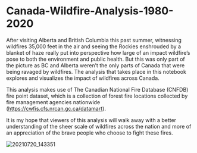 # Canada-Wildfire-Analysis-1980-2020
After visiting Alberta and British Columbia this past summer, witnessing wildfires 35,000 feet in the air and seeing the Rockies enshrouded by a blanket of haze really put into perspective how large of an impact wildfire’s pose to both the environment and public health. But this was only part of the picture as BC and Alberta weren’t the only parts of Canada that were being ravaged by wildfires. The analysis that takes place in this notebook explores and visualizes the impact of wildfires across Canada. 

This analysis makes use of The Canadian National Fire Database (CNFDB) fire point dataset, which is a collection of forest fire locations collected by fire management agencies nationwide (https://cwfis.cfs.nrcan.gc.ca/datamart). 

It is my hope that viewers of this analysis will walk away with a better understanding of the sheer scale of wildfires across the nation and more of an appreciation of the brave people who choose to fight these fires. 

![20210720_143351](https://user-images.githubusercontent.com/99494360/160700732-64fad04f-83ce-46c1-b4b3-70f135a70684.jpg)
